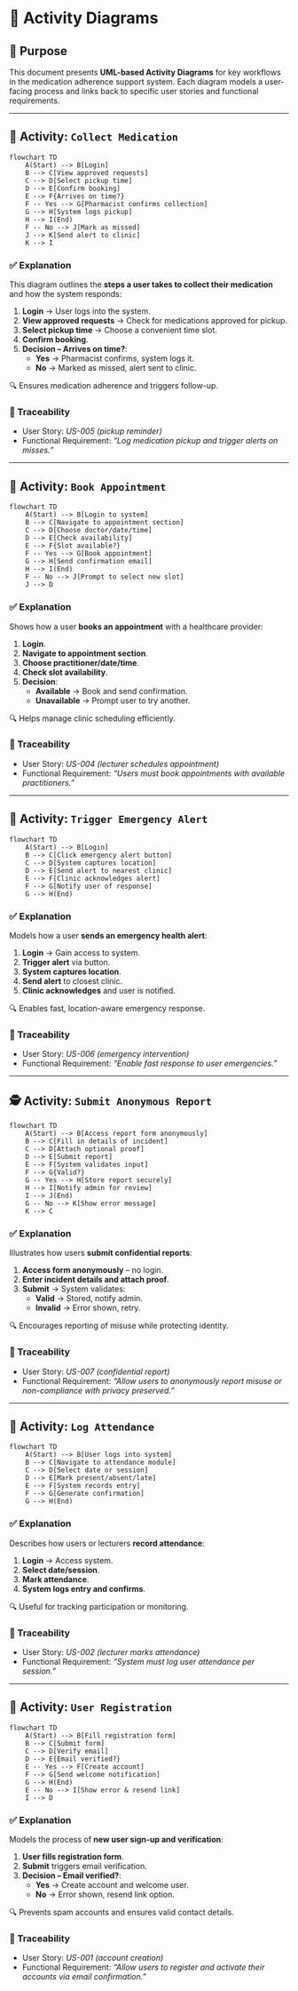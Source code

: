 # 📘 Activity Diagrams

## 🎯 Purpose
This document presents **UML-based Activity Diagrams** for key workflows in the medication adherence support system. Each diagram models a user-facing process and links back to specific user stories and functional requirements.

---

## 💊 Activity: `Collect Medication`
```mermaid
flowchart TD
    A(Start) --> B[Login]
    B --> C[View approved requests]
    C --> D[Select pickup time]
    D --> E[Confirm booking]
    E --> F{Arrives on time?}
    F -- Yes --> G[Pharmacist confirms collection]
    G --> H[System logs pickup]
    H --> I(End)
    F -- No --> J[Mark as missed]
    J --> K[Send alert to clinic]
    K --> I
```

### ✅ Explanation
This diagram outlines the **steps a user takes to collect their medication** and how the system responds:

1. **Login** → User logs into the system.
2. **View approved requests** → Check for medications approved for pickup.
3. **Select pickup time** → Choose a convenient time slot.
4. **Confirm booking**.
5. **Decision – Arrives on time?**:
   - **Yes** → Pharmacist confirms, system logs it.
   - **No** → Marked as missed, alert sent to clinic.

🔍 Ensures medication adherence and triggers follow-up.

### 🔗 Traceability
- User Story: *US-005 (pickup reminder)*
- Functional Requirement: *“Log medication pickup and trigger alerts on misses.”*

---

## 📅 Activity: `Book Appointment`
```mermaid
flowchart TD
    A(Start) --> B[Login to system]
    B --> C[Navigate to appointment section]
    C --> D[Choose doctor/date/time]
    D --> E[Check availability]
    E --> F{Slot available?}
    F -- Yes --> G[Book appointment]
    G --> H[Send confirmation email]
    H --> I(End)
    F -- No --> J[Prompt to select new slot]
    J --> D
```

### ✅ Explanation
Shows how a user **books an appointment** with a healthcare provider:

1. **Login**.
2. **Navigate to appointment section**.
3. **Choose practitioner/date/time**.
4. **Check slot availability**.
5. **Decision**:
   - **Available** → Book and send confirmation.
   - **Unavailable** → Prompt user to try another.

🔍 Helps manage clinic scheduling efficiently.

### 🔗 Traceability
- User Story: *US-004 (lecturer schedules appointment)*
- Functional Requirement: *“Users must book appointments with available practitioners.”*

---

## 🚨 Activity: `Trigger Emergency Alert`
```mermaid
flowchart TD
    A(Start) --> B[Login]
    B --> C[Click emergency alert button]
    C --> D[System captures location]
    D --> E[Send alert to nearest clinic]
    E --> F[Clinic acknowledges alert]
    F --> G[Notify user of response]
    G --> H(End)
```

### ✅ Explanation
Models how a user **sends an emergency health alert**:

1. **Login** → Gain access to system.
2. **Trigger alert** via button.
3. **System captures location**.
4. **Send alert** to closest clinic.
5. **Clinic acknowledges** and user is notified.

🔍 Enables fast, location-aware emergency response.

### 🔗 Traceability
- User Story: *US-006 (emergency intervention)*
- Functional Requirement: *“Enable fast response to user emergencies.”*

---

## 🕵️ Activity: `Submit Anonymous Report`
```mermaid
flowchart TD
    A(Start) --> B[Access report form anonymously]
    B --> C[Fill in details of incident]
    C --> D[Attach optional proof]
    D --> E[Submit report]
    E --> F[System validates input]
    F --> G{Valid?}
    G -- Yes --> H[Store report securely]
    H --> I[Notify admin for review]
    I --> J(End)
    G -- No --> K[Show error message]
    K --> C
```

### ✅ Explanation
Illustrates how users **submit confidential reports**:

1. **Access form anonymously** – no login.
2. **Enter incident details and attach proof**.
3. **Submit** → System validates:
   - **Valid** → Stored, notify admin.
   - **Invalid** → Error shown, retry.

🔍 Encourages reporting of misuse while protecting identity.

### 🔗 Traceability
- User Story: *US-007 (confidential report)*
- Functional Requirement: *“Allow users to anonymously report misuse or non-compliance with privacy preserved.”*

---

## 🧾 Activity: `Log Attendance`
```mermaid
flowchart TD
    A(Start) --> B[User logs into system]
    B --> C[Navigate to attendance module]
    C --> D[Select date or session]
    D --> E[Mark present/absent/late]
    E --> F[System records entry]
    F --> G[Generate confirmation]
    G --> H(End)
```

### ✅ Explanation
Describes how users or lecturers **record attendance**:

1. **Login** → Access system.
2. **Select date/session**.
3. **Mark attendance**.
4. **System logs entry and confirms**.

🔍 Useful for tracking participation or monitoring.

### 🔗 Traceability
- User Story: *US-002 (lecturer marks attendance)*
- Functional Requirement: *“System must log user attendance per session.”*

---

## 👤 Activity: `User Registration`
```mermaid
flowchart TD
    A(Start) --> B[Fill registration form]
    B --> C[Submit form]
    C --> D[Verify email]
    D --> E{Email verified?}
    E -- Yes --> F[Create account]
    F --> G[Send welcome notification]
    G --> H(End)
    E -- No --> I[Show error & resend link]
    I --> D
```

### ✅ Explanation
Models the process of **new user sign-up and verification**:

1. **User fills registration form**.
2. **Submit** triggers email verification.
3. **Decision – Email verified?**:
   - **Yes** → Create account and welcome user.
   - **No** → Error shown, resend link option.

🔍 Prevents spam accounts and ensures valid contact details.

### 🔗 Traceability
- User Story: *US-001 (account creation)*
- Functional Requirement: *“Allow users to register and activate their accounts via email confirmation.”*
